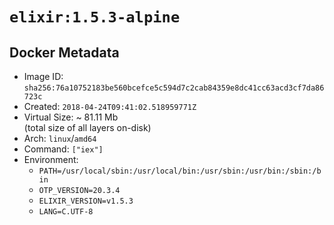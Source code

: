 # `elixir:1.5.3-alpine`

## Docker Metadata

- Image ID: `sha256:76a10752183be560bcefce5c594d7c2cab84359e8dc41cc63acd3cf7da86723c`
- Created: `2018-04-24T09:41:02.518959771Z`
- Virtual Size: ~ 81.11 Mb  
  (total size of all layers on-disk)
- Arch: `linux`/`amd64`
- Command: `["iex"]`
- Environment:
  - `PATH=/usr/local/sbin:/usr/local/bin:/usr/sbin:/usr/bin:/sbin:/bin`
  - `OTP_VERSION=20.3.4`
  - `ELIXIR_VERSION=v1.5.3`
  - `LANG=C.UTF-8`
